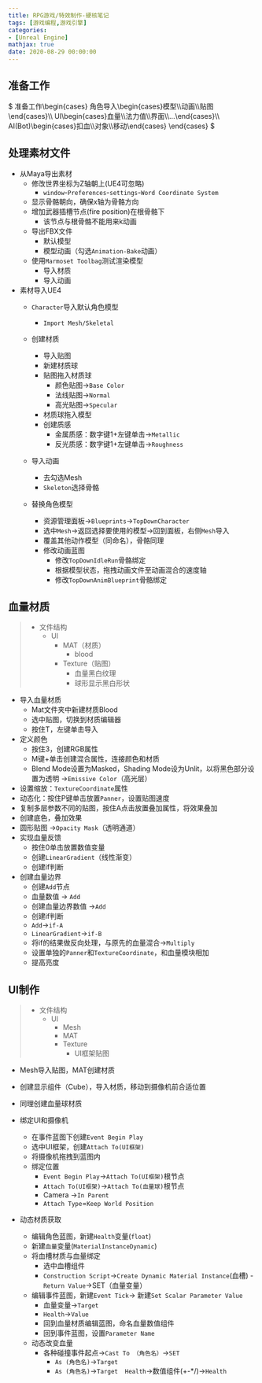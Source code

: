 ```yaml
---
title: RPG游戏/特效制作-硬核笔记
tags: [游戏编程,游戏引擎]
categories:
- [Unreal Engine]
mathjax: true
date: 2020-08-29 00:00:00
---
```


## 准备工作
$
准备工作\begin{cases}
角色导入\begin{cases}模型\\\\动画\\\\贴图\end{cases}\\\\
UI\begin{cases}血量\\\\法力值\\\\界面\\\\…\end{cases}\\\\
AI(Bot)\begin{cases}扣血\\\\对象\\\\移动\end{cases}
\end{cases}
$

## 处理素材文件
- 从Maya导出素材
	- 修改世界坐标为Z轴朝上(UE4可忽略)
		- `window`-`Preferences`-`settings`-`Word Coordinate System`
	- 显示骨骼朝向，确保x轴为骨骼方向
	- 增加武器插槽节点(fire position)在根骨骼下
		- 该节点与根骨骼不能用来k动画
	- 导出FBX文件
		-  默认模型
		- 模型动画（勾选`Animation-Bake`动画）
	- 使用`Marmoset Toolbag`测试渲染模型
		- 导入材质
		- 导入动画
- 素材导入UE4
	- `Character`导入默认角色模型
		- `Import Mesh/Skeletal`
	- 创建材质
		- 导入贴图
		- 新建材质球
		- 贴图拖入材质球
			- 颜色贴图->`Base Color`
			- 法线贴图->`Normal`
			- 高光贴图->`Specular`
		- 材质球拖入模型
		- 创建质感
			- 金属质感：数字键1+左键单击->`Metallic`
			- 反光质感：数字键1+左键单击->`Roughness`
	- 导入动画
		- 去勾选Mesh
		- `Skeleton`选择骨骼
	
	- 替换角色模型
	  - 资源管理面板->`Blueprints`->`TopDownCharacter`
	  - 选中`Mesh`->返回选择要使用的模型->回到面板，右侧`Mesh`导入
	  - 覆盖其他动作模型（同命名），骨骼同理
	  - 修改动画蓝图
	    - 修改`TopDownIdleRun`骨骼绑定
	    - 根据模型状态，拖拽动画文件至动画混合的速度轴
	    - 修改`TopDownAnimBlueprint`骨骼绑定

## 血量材质

> - 文件结构
>   - UI
>     - MAT（材质）
>       - blood
>     - Texture（贴图）
>       - 血量黑白纹理
>       - 球形显示黑白形状

- 导入血量材质
  - Mat文件夹中新建材质Blood
  - 选中贴图，切换到材质编辑器
  - 按住T，左键单击导入
- 定义颜色
  - 按住3，创建RGB属性
  - M键+单击创建混合属性，连接颜色和材质
  - Blend Mode设置为Masked，Shading Mode设为Unlit，以将黑色部分设置为透明 ->`Emissive Color`（高光层）
- 设置缩放：`TextureCoordinate`属性
- 动态化：按住P键单击放置`Panner`，设置贴图速度
- 复制多层参数不同的贴图，按住A点击放置叠加属性，将效果叠加
- 创建底色，叠加效果
- 圆形贴图 ->`Opacity Mask`（透明通道）
- 实现血量反馈
  - 按住0单击放置数值变量
  - 创建`LinearGradient`（线性渐变）
  - 创建if判断
- 创建血量边界
  - 创建`Add`节点
  - 血量数值 -> `Add`
  - 创建血量边界数值 ->`Add`
  - 创建if判断
  - `Add`->`if-A`
  - `LinearGradient`->`if-B`
  - 将if的结果做反向处理，与原先的血量混合->`Multiply`
  - 设置单独的`Panner`和`TextureCoordinate`，和血量模块相加
  - 提高亮度

## UI制作

> - 文件结构
>   - UI
>     - Mesh
>     - MAT
>     - Texture
>       - UI框架贴图

- Mesh导入贴图，MAT创建材质
- 创建显示组件（Cube），导入材质，移动到摄像机前合适位置
- 同理创建血量球材质
- 绑定UI和摄像机
  - 在事件蓝图下创建`Event Begin Play`
  - 选中UI框架，创建`Attach To(UI框架)`
  - 将摄像机拖拽到蓝图内
  - 绑定位置
    - `Event Begin Play`->`Attach To(UI框架)`根节点
    - `Attach To(UI框架)`->`Attach To(血量球)`根节点
    - Camera ->`In Parent`
    - `Attach Type`=`Keep World Position`

- 动态材质获取
  - 编辑角色蓝图，新建`Health`变量(`float`)
  - 新建`血量`变量(`MaterialInstanceDynamic`)
  - 将血槽材质与血量绑定
    - 选中血槽组件
    - `Construction Script`->`Create Dynamic Material Instance`(血槽) -`Return Value`->SET（血量变量）
  - 编辑事件蓝图，新建`Event Tick`-> 新建`Set Scalar Parameter Value`
    - 血量变量->`Target`
    - `Health`->`Value`
    - 回到血量材质编辑蓝图，命名血量数值组件
    - 回到事件蓝图，设置`Parameter Name`
  - 动态改变血量
    - 各种碰撞事件起点->`Cast To （角色名）`->`SET`
      - `As (角色名)`->`Target`
      - `As (角色名)`->`Target  Health`->数值组件(+-*/)->`Health`